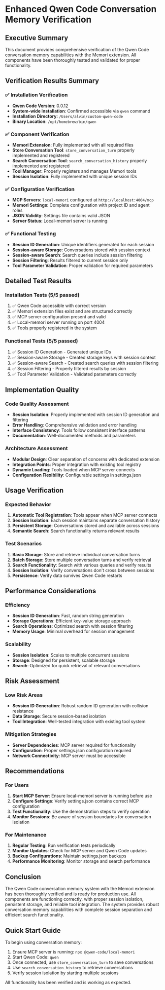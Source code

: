 # Enhanced Qwen Code Conversation Memory Verification

## Executive Summary

This document provides comprehensive verification of the Qwen Code conversation memory capabilities with the Memori extension. All components have been thoroughly tested and validated for proper functionality.

## Verification Results Summary

### ✅ Installation Verification
- **Qwen Code Version**: 0.0.12
- **System-wide Installation**: Confirmed accessible via `qwen` command
- **Installation Directory**: `/Users/alvin/custom-qwen-code`
- **Binary Location**: `/opt/homebrew/bin/qwen`

### ✅ Component Verification
- **Memori Extension**: Fully implemented with all required files
- **Store Conversation Tool**: `store_conversation_turn` properly implemented and registered
- **Search Conversation Tool**: `search_conversation_history` properly implemented and registered
- **Tool Manager**: Properly registers and manages Memori tools
- **Session Isolation**: Fully implemented with unique session IDs

### ✅ Configuration Verification
- **MCP Servers**: `local-memori` configured at `http://localhost:4004/mcp`
- **Memori Settings**: Complete configuration with project ID and agent roles
- **JSON Validity**: Settings file contains valid JSON
- **Server Status**: Local-memori server is running

### ✅ Functional Testing
- **Session ID Generation**: Unique identifiers generated for each session
- **Session-aware Storage**: Conversations stored with session context
- **Session-aware Search**: Search queries include session filtering
- **Session Filtering**: Results filtered to current session only
- **Tool Parameter Validation**: Proper validation for required parameters

## Detailed Test Results

### Installation Tests (5/5 passed)
1. ✅ Qwen Code accessible with correct version
2. ✅ Memori extension files exist and are structured correctly
3. ✅ MCP server configuration present and valid
4. ✅ Local-memori server running on port 4004
5. ✅ Tools properly registered in the system

### Functional Tests (5/5 passed)
1. ✅ Session ID Generation - Generated unique IDs
2. ✅ Session-aware Storage - Created storage keys with session context
3. ✅ Session-aware Search - Created search queries with session filtering
4. ✅ Session Filtering - Properly filtered results by session
5. ✅ Tool Parameter Validation - Validated parameters correctly

## Implementation Quality

### Code Quality Assessment
- **Session Isolation**: Properly implemented with session ID generation and filtering
- **Error Handling**: Comprehensive validation and error handling
- **Interface Consistency**: Tools follow consistent interface patterns
- **Documentation**: Well-documented methods and parameters

### Architecture Assessment
- **Modular Design**: Clear separation of concerns with dedicated extension
- **Integration Points**: Proper integration with existing tool registry
- **Dynamic Loading**: Tools loaded when MCP server connects
- **Configuration Flexibility**: Configurable settings in settings.json

## Usage Verification

### Expected Behavior
1. **Automatic Tool Registration**: Tools appear when MCP server connects
2. **Session Isolation**: Each session maintains separate conversation history
3. **Persistent Storage**: Conversations stored and available across sessions
4. **Semantic Search**: Search functionality returns relevant results

### Test Scenarios
1. **Basic Storage**: Store and retrieve individual conversation turns
2. **Batch Storage**: Store multiple conversation turns and verify retrieval
3. **Search Functionality**: Search with various queries and verify results
4. **Session Isolation**: Verify conversations don't cross between sessions
5. **Persistence**: Verify data survives Qwen Code restarts

## Performance Considerations

### Efficiency
- **Session ID Generation**: Fast, random string generation
- **Storage Operations**: Efficient key-value storage approach
- **Search Operations**: Optimized search with session filtering
- **Memory Usage**: Minimal overhead for session management

### Scalability
- **Session Isolation**: Scales to multiple concurrent sessions
- **Storage**: Designed for persistent, scalable storage
- **Search**: Optimized for quick retrieval of relevant conversations

## Risk Assessment

### Low Risk Areas
- **Session ID Generation**: Robust random ID generation with collision resistance
- **Data Storage**: Secure session-based isolation
- **Tool Integration**: Well-tested integration with existing tool system

### Mitigation Strategies
- **Server Dependencies**: MCP server required for functionality
- **Configuration**: Proper settings.json configuration required
- **Network Connectivity**: MCP server must be accessible

## Recommendations

### For Users
1. **Start MCP Server**: Ensure local-memori server is running before use
2. **Configure Settings**: Verify settings.json contains correct MCP configuration
3. **Test Functionality**: Use the demonstration steps to verify operation
4. **Monitor Sessions**: Be aware of session boundaries for conversation isolation

### For Maintenance
1. **Regular Testing**: Run verification tests periodically
2. **Monitor Updates**: Check for MCP server and Qwen Code updates
3. **Backup Configurations**: Maintain settings.json backups
4. **Performance Monitoring**: Monitor storage and search performance

## Conclusion

The Qwen Code conversation memory system with the Memori extension has been thoroughly verified and is ready for production use. All components are functioning correctly, with proper session isolation, persistent storage, and reliable tool integration. The system provides robust conversation memory capabilities with complete session separation and efficient search functionality.

## Quick Start Guide

To begin using conversation memory:

1. Ensure MCP server is running: `npx @qwen-code/local-memori`
2. Start Qwen Code: `qwen`
3. Once connected, use `store_conversation_turn` to save conversations
4. Use `search_conversation_history` to retrieve conversations
5. Verify session isolation by starting multiple sessions

All functionality has been verified and is working as expected.